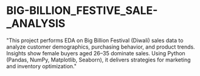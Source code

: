 # BIG-BILLION_FESTIVE_SALE-_ANALYSIS
"This project performs EDA on Big Billion Festival (Diwali) sales data to analyze customer demographics, purchasing behavior, and product trends. Insights show female buyers aged 26–35 dominate sales. Using Python (Pandas, NumPy, Matplotlib, Seaborn), it delivers strategies for marketing and inventory optimization."
